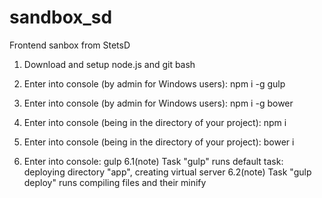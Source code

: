 # sandbox_sd
Frontend sanbox from StetsD

1. Download and setup node.js and git bash
2. Enter into console (by admin for Windows users): npm i -g gulp
3. Enter into console (by admin for Windows users): npm i -g bower
4. Enter into console (being in the directory of your project): npm i
5. Enter into console (being in the directory of your project): bower i

6. Enter into console: gulp
6.1(note) Task "gulp" runs default task: deploying directory "app", creating virtual server
6.2(note) Task "gulp deploy" runs compiling files and their minify
